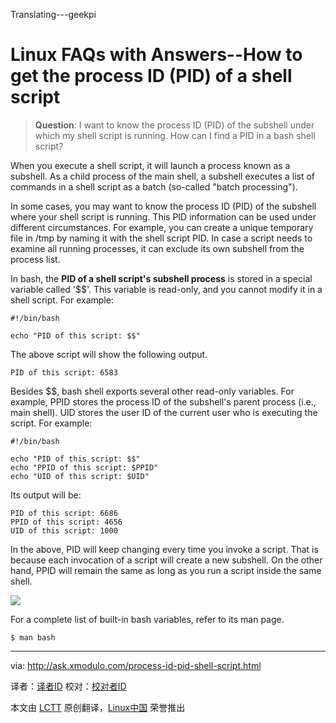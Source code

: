 Translating---geekpi

Linux FAQs with Answers--How to get the process ID (PID) of a shell script
================================================================================
> **Question**: I want to know the process ID (PID) of the subshell under which my shell script is running. How can I find a PID in a bash shell script? 

When you execute a shell script, it will launch a process known as a subshell. As a child process of the main shell, a subshell executes a list of commands in a shell script as a batch (so-called "batch processing").

In some cases, you may want to know the process ID (PID) of the subshell where your shell script is running. This PID information can be used under different circumstances. For example, you can create a unique temporary file in /tmp by naming it with the shell script PID. In case a script needs to examine all running processes, it can exclude its own subshell from the process list.

In bash, the **PID of a shell script's subshell process** is stored in a special variable called '$$'. This variable is read-only, and you cannot modify it in a shell script. For example:

    #!/bin/bash
     
    echo "PID of this script: $$"

The above script will show the following output.

    PID of this script: 6583

Besides $$, bash shell exports several other read-only variables. For example, PPID stores the process ID of the subshell's parent process (i.e., main shell). UID stores the user ID of the current user who is executing the script. For example:

    #!/bin/bash
     
    echo "PID of this script: $$"
    echo "PPID of this script: $PPID"
    echo "UID of this script: $UID"

Its output will be:

    PID of this script: 6686
    PPID of this script: 4656
    UID of this script: 1000

In the above, PID will keep changing every time you invoke a script. That is because each invocation of a script will create a new subshell. On the other hand, PPID will remain the same as long as you run a script inside the same shell.

![](https://farm8.staticflickr.com/7437/16274890369_e78ce16d42_b.jpg)

For a complete list of built-in bash variables, refer to its man page.

    $ man bash

--------------------------------------------------------------------------------

via: http://ask.xmodulo.com/process-id-pid-shell-script.html

译者：[译者ID](https://github.com/译者ID)
校对：[校对者ID](https://github.com/校对者ID)

本文由 [LCTT](https://github.com/LCTT/TranslateProject) 原创翻译，[Linux中国](http://linux.cn/) 荣誉推出
